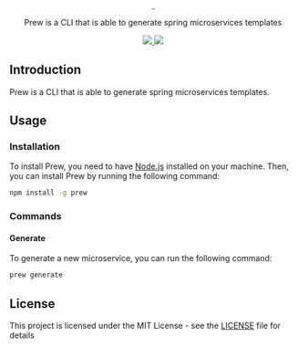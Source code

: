 <div style="font-size:1;" align="center">
    <h1>Prew</h1>
</div>

<p align="center">Prew is a CLI that is able to generate spring microservices templates</p>

<p align="center">
<!-- Google code style -->
<a href="https://google.github.io/styleguide/javaguide.html">
    <img src="https://img.shields.io/badge/code--style-Google%20Java%20Style-blue">
</a>
<!-- License -->
<a href="https://de.wikipedia.org/wiki/MIT-Lizenz">
    <img src="https://img.shields.io/github/license/matkollin/veqflix?color=blue">
</a>
</p>

## Introduction
Prew is a CLI that is able to generate spring microservices templates.

## Usage
### Installation
To install Prew, you need to have [Node.js](https://nodejs.org/en/) installed on your machine. Then, you can install Prew by running the following command:
```bash
npm install -g prew
```

### Commands
#### Generate
To generate a new microservice, you can run the following command:
```bash
prew generate
```

## License
This project is licensed under the MIT License - see the [LICENSE](LICENSE) file for details